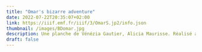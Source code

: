 ```yaml
---
title: "Omar's bizarre adventure"
date: 2022-07-22T20:35:07+02:00
link: https://iiif.emf.fr/iiif/3/OmarS.jp2/info.json
thumbnail: /images/BDomar.jpg
description: Une planche de Vénézia Gautier, Alicia Maurisse. Réalisé au Lycée Camille Jullian avec Max Ducos et le parrainage scientifique de Gilles Boeuf. CC BY-NC-ND 
draft: false
---
```


